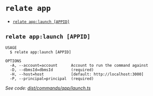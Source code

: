 `relate app`
============



* [`relate app:launch [APPID]`](#relate-applaunch-appid)

## `relate app:launch [APPID]`

```
USAGE
  $ relate app:launch [APPID]

OPTIONS
  -A, --account=account      Account to run the command against
  -D, --dbmsId=dbmsId        (required)
  -H, --host=host            [default: http://localhost:3000]
  -P, --principal=principal  (required)
```

_See code: [dist/commands/app/launch.ts](https://github.com/neo-technology/daedalus/blob/v1.0.0/dist/commands/app/launch.ts)_
